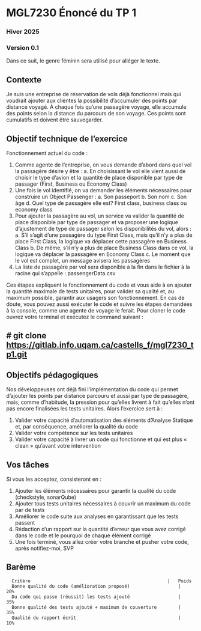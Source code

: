 # MGL7230 Énoncé du TP 1
### Hiver 2025
### Version 0.1

Dans ce suit, le genre féminin sera utilisé pour alléger le texte.

## Contexte
Je suis une entreprise de réservation de vols déjà fonctionnel mais qui voudrait ajouter aux clientes la possibilité d’accumuler des points par distance voyagé. Á chaque fois qu’une passagère voyage, elle accumule des points selon la distance du parcours de son voyage. Ces points sont cumulatifs et doivent être sauvegarder.

## Objectif technique de l’exercice
Fonctionnement actuel du code :
1)	Comme agente de l’entreprise, on vous demande d’abord dans quel vol la passagère désire y être :
      a.	En choisissant le vol elle vient aussi de choisir le type d’avion et la quantité de place disponible par type de passager (First, Business ou Economy Class)
2)	Une fois le vol identifié, on va demander les éléments nécessaires pour construire un Object Passenger :
      a.	Son passeport
      b.	Son nom
      c.	Son âge
      d.	Quel type de passagère elle est? First class, business class ou economy class
3)	Pour ajouter la passagère au vol, un service va valider la quantité de place disponible par type de passager et va proposer une logique d’ajustement de type de passager selon les disponibilités du vol, alors :
      a.	S’il s’agit d’une passagère du type First Class, mais qu’il n’y a plus de place First Class, la logique va déplacer cette passagère en Business Class
      b.	De même, s’il n’y a plus de place Business Class dans ce vol, la logique va déplacer la passagère en Economy Class
      c.	Le moment que le vol est complet, un message avisera les passagères
4)	La liste de passagère par vol sera disponible à la fin dans le fichier à la racine qui s’appelle : passengerData.csv

Ces étapes expliquent le fonctionnement du code et vous aide à en ajouter la quantité maximale de tests unitaires, pour valider sa qualité et, au maximum possible, garantir aux usagers son fonctionnement. En cas de doute, vous pouvez aussi exécuter le code et suivre les étapes demandées à la console, comme une agente de voyage le ferait.
Pour cloner le code ouvrez votre terminal et exécutez le command suivant :
##  # git clone https://gitlab.info.uqam.ca/castells_f/mgl7230_tp1.git


## Objectifs pédagogiques
Nos développeuses ont déjà fini l’implémentation du code qui permet d’ajouter les points par distance parcouru et aussi par type de passagère, mais, comme d’habitude, la pression pour qu’elles livrent à fait qu’elles n’ont pas encore finalisées les tests unitaires. Alors l’exercice sert à :

1)	Valider votre capacité d’automatisation des éléments d’Analyse Statique et, par conséquence, améliorer la qualité du code
2)	Valider votre compétence sur les tests unitaires
3)	Valider votre capacité à livrer un code qui fonctionne et qui est plus « clean » qu’avant votre intervention

## Vos tâches
Si vous les acceptez, consisteront en :
1)	Ajouter les éléments nécessaires pour garantir la qualité du code (checkstyle, sonarQube)
2)	Ajouter tous tests unitaires nécessaires à couvrir un maximum du code par de tests
3)	Améliorer le code suite aux analyses en garantissant que les tests passent
4)	Rédaction d’un rapport sur la quantité d’erreur que vous avez corrigé dans le code et le pourquoi de chaque élément corrigé
5)	Une fois terminé, vous allez créer votre branche et pusher votre code, après notifiez-moi, SVP
   
## Barème
      Critère	                                                |   Poids
      Bonne qualité du code (amélioration proposé)                  |   20%
      Du code qui passe (réussit) les tests ajouté                  |   35%
      Bonne qualité des tests ajouté + maximum de couverture        |   35%
      Qualité du rapport écrit                                      |   10%

